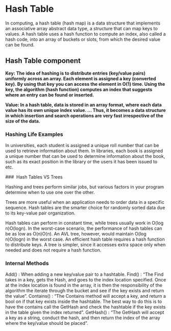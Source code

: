 # Hash Table 




In computing, a hash table (hash map) is a data structure that implements an associative array abstract data type, a structure that can map keys to values. A hash table uses a hash function to compute an index, also called a hash code, into an array of buckets or slots, from which the desired value can be found.




## Hash Table component 

**Key: The idea of hashing is to distribute entries (key/value pairs) uniformly across an array. Each element is assigned a key (converted key). By using that key you can access the element in O(1) time. Using the key, the algorithm (hash function) computes an index that suggests where an entry can be found or inserted.**




**Value: In a hash table, data is stored in an array format, where each data value has its own unique index value. ... Thus, it becomes a data structure in which insertion and search operations are very fast irrespective of the size of the data.**




### Hashing Life Examples

In universities, each student is assigned a unique roll number that can be used to retrieve information about them.
In libraries, each book is assigned a unique number that can be used to determine information about the book, such as its exact position in the library or the users it has been issued to etc.

###  Hash Tables VS Trees

Hashing and trees perform similar jobs, but various factors in your program determine when to use one over the other.

Trees are more useful when an application needs to order data in a specific sequence. Hash tables are the smarter choice for randomly sorted data due to its key-value pair organization.

Hash tables can perform in constant time, while trees usually work in O(log n)O(logn). In the worst-case scenario, the performance of hash tables can be as low as O(n)O(n). An AVL tree, however, would maintain O(log n)O(logn) in the worst case. An efficient hash table requires a hash function to distribute keys. A tree is simpler, since it accesses extra space only when needed and does not require a hash function.


### Internal Methods

Add() : When adding a new key/value pair to a hashtable.
Find() : “The Find takes in a key, gets the Hash, and goes to the index location specified. Once at the index location is found in the array, it is then the responsibility of the algorithm the iterate through the bucket and see if the key exists and return the value”.
Contains() : “The Contains method will accept a key, and return a bool on if that key exists inside the hashtable. The best way to do this is to have the contains call the GetHash and check the hashtable if the key exists in the table given the index returned”.
GetHash() : “The GetHash will accept a key as a string, conduct the hash, and then return the index of the array where the key/value should be placed”.





